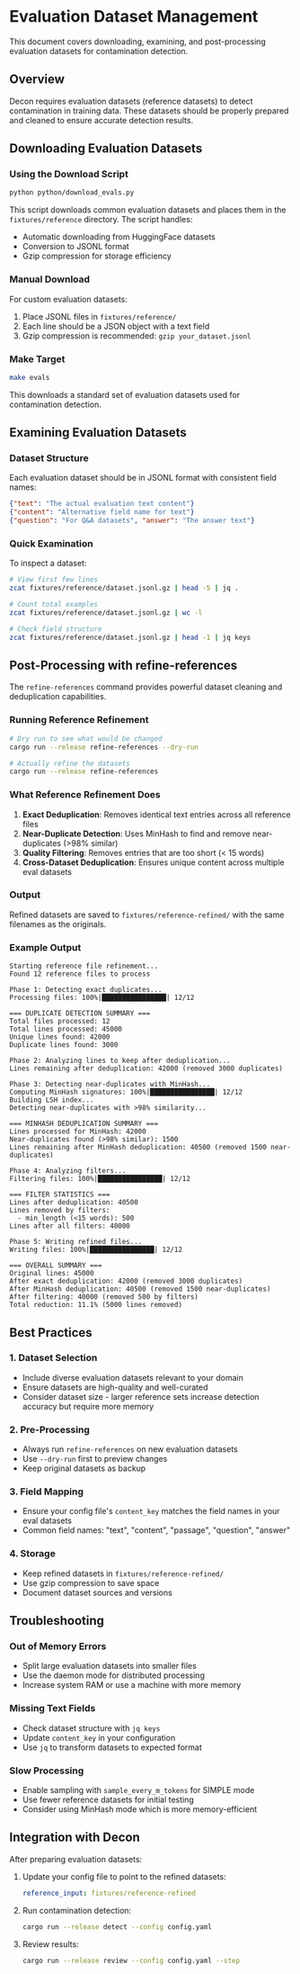 # Evaluation Dataset Management

This document covers downloading, examining, and post-processing evaluation datasets for contamination detection.

## Overview

Decon requires evaluation datasets (reference datasets) to detect contamination in training data. These datasets should be properly prepared and cleaned to ensure accurate detection results.

## Downloading Evaluation Datasets

### Using the Download Script

```bash
python python/download_evals.py
```

This script downloads common evaluation datasets and places them in the `fixtures/reference` directory. The script handles:
- Automatic downloading from HuggingFace datasets
- Conversion to JSONL format
- Gzip compression for storage efficiency

### Manual Download

For custom evaluation datasets:

1. Place JSONL files in `fixtures/reference/`
2. Each line should be a JSON object with a text field
3. Gzip compression is recommended: `gzip your_dataset.jsonl`

### Make Target

```bash
make evals
```

This downloads a standard set of evaluation datasets used for contamination detection.

## Examining Evaluation Datasets

### Dataset Structure

Each evaluation dataset should be in JSONL format with consistent field names:

```json
{"text": "The actual evaluation text content"}
{"content": "Alternative field name for text"}
{"question": "For Q&A datasets", "answer": "The answer text"}
```

### Quick Examination

To inspect a dataset:

```bash
# View first few lines
zcat fixtures/reference/dataset.jsonl.gz | head -5 | jq .

# Count total examples
zcat fixtures/reference/dataset.jsonl.gz | wc -l

# Check field structure
zcat fixtures/reference/dataset.jsonl.gz | head -1 | jq keys
```

## Post-Processing with refine-references

The `refine-references` command provides powerful dataset cleaning and deduplication capabilities.

### Running Reference Refinement

```bash
# Dry run to see what would be changed
cargo run --release refine-references --dry-run

# Actually refine the datasets
cargo run --release refine-references
```

### What Reference Refinement Does

1. **Exact Deduplication**: Removes identical text entries across all reference files
2. **Near-Duplicate Detection**: Uses MinHash to find and remove near-duplicates (>98% similar)
3. **Quality Filtering**: Removes entries that are too short (< 15 words)
4. **Cross-Dataset Deduplication**: Ensures unique content across multiple eval datasets

### Output

Refined datasets are saved to `fixtures/reference-refined/` with the same filenames as the originals.

### Example Output

```
Starting reference file refinement...
Found 12 reference files to process

Phase 1: Detecting exact duplicates...
Processing files: 100%|████████████████| 12/12

=== DUPLICATE DETECTION SUMMARY ===
Total files processed: 12
Total lines processed: 45000
Unique lines found: 42000
Duplicate lines found: 3000

Phase 2: Analyzing lines to keep after deduplication...
Lines remaining after deduplication: 42000 (removed 3000 duplicates)

Phase 3: Detecting near-duplicates with MinHash...
Computing MinHash signatures: 100%|████████████████| 12/12
Building LSH index...
Detecting near-duplicates with >98% similarity...

=== MINHASH DEDUPLICATION SUMMARY ===
Lines processed for MinHash: 42000
Near-duplicates found (>98% similar): 1500
Lines remaining after MinHash deduplication: 40500 (removed 1500 near-duplicates)

Phase 4: Analyzing filters...
Filtering files: 100%|████████████████| 12/12

=== FILTER STATISTICS ===
Lines after deduplication: 40500
Lines removed by filters:
  - min_length (<15 words): 500
Lines after all filters: 40000

Phase 5: Writing refined files...
Writing files: 100%|████████████████| 12/12

=== OVERALL SUMMARY ===
Original lines: 45000
After exact deduplication: 42000 (removed 3000 duplicates)
After MinHash deduplication: 40500 (removed 1500 near-duplicates)
After filtering: 40000 (removed 500 by filters)
Total reduction: 11.1% (5000 lines removed)
```

## Best Practices

### 1. Dataset Selection
- Include diverse evaluation datasets relevant to your domain
- Ensure datasets are high-quality and well-curated
- Consider dataset size - larger reference sets increase detection accuracy but require more memory

### 2. Pre-Processing
- Always run `refine-references` on new evaluation datasets
- Use `--dry-run` first to preview changes
- Keep original datasets as backup

### 3. Field Mapping
- Ensure your config file's `content_key` matches the field names in your eval datasets
- Common field names: "text", "content", "passage", "question", "answer"

### 4. Storage
- Keep refined datasets in `fixtures/reference-refined/`
- Use gzip compression to save space
- Document dataset sources and versions

## Troubleshooting

### Out of Memory Errors
- Split large evaluation datasets into smaller files
- Use the daemon mode for distributed processing
- Increase system RAM or use a machine with more memory

### Missing Text Fields
- Check dataset structure with `jq keys`
- Update `content_key` in your configuration
- Use `jq` to transform datasets to expected format

### Slow Processing
- Enable sampling with `sample_every_m_tokens` for SIMPLE mode
- Use fewer reference datasets for initial testing
- Consider using MinHash mode which is more memory-efficient

## Integration with Decon

After preparing evaluation datasets:

1. Update your config file to point to the refined datasets:
   ```yaml
   reference_input: fixtures/reference-refined
   ```

2. Run contamination detection:
   ```bash
   cargo run --release detect --config config.yaml
   ```

3. Review results:
   ```bash
   cargo run --release review --config config.yaml --step
   ```